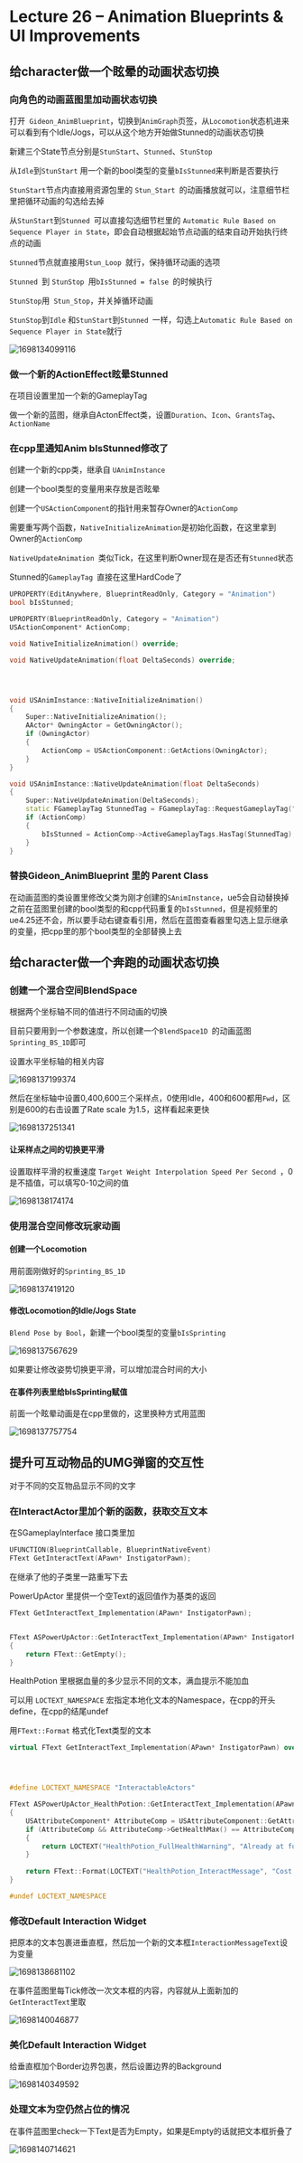 # Lecture 26 – Animation Blueprints & UI Improvements

## 给character做一个眩晕的动画状态切换

### 向角色的动画蓝图里加动画状态切换

打开` Gideon_AnimBlueprint`，切换到`AnimGraph`页签，从`Locomotion`状态机进来可以看到有个Idle/Jogs，可以从这个地方开始做Stunned的动画状态切换

新建三个State节点分别是`StunStart`、`Stunned`、`StunStop`

从`Idle`到`StunStart` 用一个新的bool类型的变量`bIsStunned`来判断是否要执行

`StunStart`节点内直接用资源包里的 `Stun_Start `的动画播放就可以，注意细节栏里把循环动画的勾选给去掉

从`StunStart`到`Stunned `可以直接勾选细节栏里的 `Automatic Rule Based on Sequence Player in State`，即会自动根据起始节点动画的结束自动开始执行终点的动画

`Stunned`节点就直接用`Stun_Loop `就行，保持循环动画的选项

`Stunned `到 `StunStop `用`bIsStunned = false `的时候执行

`StunStop`用` Stun_Stop`，并关掉循环动画

`StunStop`到`Idle` 和`StunStart`到`Stunned `一样，勾选上`Automatic Rule Based on Sequence Player in State`就行

![1698134099116](TyporaPic\1698134099116.png)



### 做一个新的ActionEffect眩晕Stunned

在项目设置里加一个新的GameplayTag

做一个新的蓝图，继承自ActonEffect类，设置`Duration`、`Icon`、`GrantsTag`、`ActionName`



### 在cpp里通知Anim bIsStunned修改了

创建一个新的cpp类，继承自 `UAnimInstance`

创建一个bool类型的变量用来存放是否眩晕

创建一个`USActionComponent`的指针用来暂存Owner的`ActionComp`

需要重写两个函数，` NativeInitializeAnimation `是初始化函数，在这里拿到Owner的`ActionComp`

`NativeUpdateAnimation `类似Tick，在这里判断Owner现在是否还有`Stunned`状态

Stunned的`GameplayTag `直接在这里HardCode了

```cpp
UPROPERTY(EditAnywhere, BlueprintReadOnly, Category = "Animation")
bool bIsStunned;

UPROPERTY(BlueprintReadOnly, Category = "Animation")
USActionComponent* ActionComp;

void NativeInitializeAnimation() override;

void NativeUpdateAnimation(float DeltaSeconds) override;




void USAnimInstance::NativeInitializeAnimation()
{
	Super::NativeInitializeAnimation();
	AActor* OwningActor = GetOwningActor();
	if (OwningActor)
	{
		ActionComp = USActionComponent::GetActions(OwningActor);
	}
}

void USAnimInstance::NativeUpdateAnimation(float DeltaSeconds)
{
	Super::NativeUpdateAnimation(DeltaSeconds);
	static FGameplayTag StunnedTag = FGameplayTag::RequestGameplayTag("Status.Stunned");
	if (ActionComp)
	{
		bIsStunned = ActionComp->ActiveGameplayTags.HasTag(StunnedTag);
	}
}
```



### 替换Gideon_AnimBlueprint 里的 Parent Class

在动画蓝图的类设置里修改父类为刚才创建的`SAnimInstance`，ue5会自动替换掉之前在蓝图里创建的bool类型的和cpp代码重复的`bIsStunned`，但是视频里的ue4.25还不会，所以要手动右键查看引用，然后在蓝图查看器里勾选上显示继承的变量，把cpp里的那个bool类型的全部替换上去





## 给character做一个奔跑的动画状态切换

### 创建一个混合空间BlendSpace

根据两个坐标轴不同的值进行不同动画的切换

目前只要用到一个参数速度，所以创建一个`BlendSpace1D `的动画蓝图`Sprinting_BS_1D`即可

设置水平坐标轴的相关内容

![1698137199374](TyporaPic\1698137199374.png)



然后在坐标轴中设置0,400,600三个采样点，0使用Idle，400和600都用`Fwd`，区别是600的右击设置了Rate scale 为1.5，这样看起来更快



![1698137251341](TyporaPic\1698137251341.png)



#### 让采样点之间的切换更平滑

设置取样平滑的权重速度 `Target Weight Interpolation Speed Per Second `，0是不插值，可以填写0-10之间的值

![1698138174174](TyporaPic\1698138174174.png)





### 使用混合空间修改玩家动画

#### 创建一个Locomotion

用前面刚做好的`Sprinting_BS_1D`

![1698137419120](TyporaPic\1698137419120.png)



#### 修改Locomotion的Idle/Jogs State

`Blend Pose by Bool`，新建一个bool类型的变量`bIsSprinting`

![1698137567629](TyporaPic\1698137567629.png)



如果要让修改姿势切换更平滑，可以增加混合时间的大小



#### 在事件列表里给bIsSprinting赋值

前面一个眩晕动画是在cpp里做的，这里换种方式用蓝图

![1698137757754](TyporaPic\1698137757754.png)





## 提升可互动物品的UMG弹窗的交互性

对于不同的交互物品显示不同的文字

### 在InteractActor里加个新的函数，获取交互文本

在SGameplayInterface 接口类里加

```cpp
UFUNCTION(BlueprintCallable, BlueprintNativeEvent)
FText GetInteractText(APawn* InstigatorPawn);
```

在继承了他的子类里一路重写下去

PowerUpActor 里提供一个空Text的返回值作为基类的返回

```cpp
FText GetInteractText_Implementation(APawn* InstigatorPawn);


FText ASPowerUpActor::GetInteractText_Implementation(APawn* InstigatorPawn)
{
	return FText::GetEmpty();
}
```

HealthPotion 里根据血量的多少显示不同的文本，满血提示不能加血

可以用 `LOCTEXT_NAMESPACE` 宏指定本地化文本的Namespace，在cpp的开头define，在cpp的结尾undef

用`FText::Format` 格式化Text类型的文本

```cpp
virtual FText GetInteractText_Implementation(APawn* InstigatorPawn) override;




#define LOCTEXT_NAMESPACE "InteractableActors"

FText ASPowerUpActor_HealthPotion::GetInteractText_Implementation(APawn* InstigatorPawn)
{
	USAttributeComponent* AttributeComp = USAttributeComponent::GetAttributes(InstigatorPawn);
	if (AttributeComp && AttributeComp->GetHealthMax() == AttributeComp->GetHealth())
	{
		return LOCTEXT("HealthPotion_FullHealthWarning", "Already at full health.");
	}
    
	return FText::Format(LOCTEXT("HealthPotion_InteractMessage", "Cost {0} credits. Restore {1} health."), ConsumeCreditAmount, AddHealthAmount);
}

#undef LOCTEXT_NAMESPACE
```



### 修改Default Interaction Widget 

把原本的文本包裹进垂直框，然后加一个新的文本框` InteractionMessageText `设为变量

![1698138681102](TyporaPic\1698138681102.png)



在事件蓝图里每Tick修改一次文本框的内容，内容就从上面新加的`GetInteractText`里取

![1698140046877](TyporaPic\1698140046877.png)



### 美化Default Interaction Widget

给垂直框加个Border边界包裹，然后设置边界的Background

![1698140349592](TyporaPic\1698140349592.png)



### 处理文本为空仍然占位的情况

在事件蓝图里check一下Text是否为Empty，如果是Empty的话就把文本框折叠了

![1698140714621](TyporaPic\1698140714621.png)

